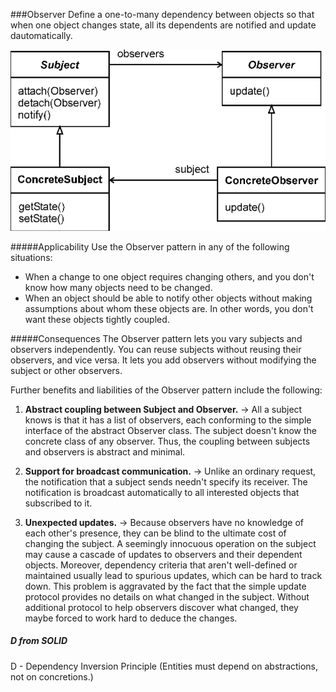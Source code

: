 ###Observer
Define a one-to-many dependency between objects so that when one object changes
state, all its dependents are notified and update dautomatically.

![](img.png)


#####Applicability
Use the Observer pattern in any of the following situations:

- When a change to one object requires changing others, and you don't know
how many objects need to be changed.
- When an object should be able to notify other objects without
making assumptions about whom these objects are. In other words, you don't want
these objects tightly coupled.


#####Consequences
The Observer pattern lets you vary subjects and observers independently. You can
reuse subjects without reusing their observers, and vice versa. It lets you add
observers without modifying the subject or other observers.

Further benefits and liabilities of the Observer pattern include the following:
1. **Abstract coupling between Subject and Observer.** -> All a subject knows is that
   it has a list of observers, each conforming to the simple interface of the
   abstract Observer class. The subject doesn't know the concrete class of any
   observer. Thus, the coupling between subjects and observers is abstract and
   minimal.

2. **Support for broadcast communication.** -> Unlike an ordinary request, the
   notification that a subject sends needn't specify its receiver. The
   notification is broadcast automatically to all interested objects that
   subscribed to it. 

3. **Unexpected updates.** -> Because observers have no knowledge of each other's
   presence, they can be blind to the ultimate cost of changing the subject.
   A seemingly innocuous operation on the subject may cause a cascade of updates
   to observers and their dependent objects. Moreover, dependency criteria that
   aren't well-defined or maintained usually lead to spurious updates, which
   can be hard to track down.
   This problem is aggravated by the fact that the simple update
   protocol provides no details on what changed in the subject.
   Without additional protocol to help observers discover what changed, they
   maybe forced to work hard to deduce the changes.


##### D from SOLID
D - Dependency Inversion Principle (Entities must depend on abstractions, not on concretions.)
